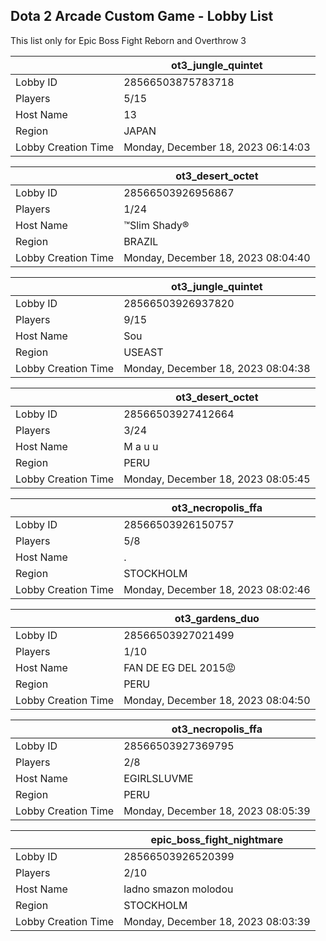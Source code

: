 ## Dota 2 Arcade Custom Game - Lobby List

This list only for Epic Boss Fight Reborn and Overthrow 3

|  | ot3_jungle_quintet |
| ------ | ------ |
| Lobby ID | 28566503875783718 |
| Players | 5/15 |
| Host Name | 13 |
| Region | JAPAN |
| Lobby Creation Time | Monday, December 18, 2023 06:14:03 |


|  | ot3_desert_octet |
| ------ | ------ |
| Lobby ID | 28566503926956867 |
| Players | 1/24 |
| Host Name | ™Slim Shady® |
| Region | BRAZIL |
| Lobby Creation Time | Monday, December 18, 2023 08:04:40 |


|  | ot3_jungle_quintet |
| ------ | ------ |
| Lobby ID | 28566503926937820 |
| Players | 9/15 |
| Host Name | Sou |
| Region | USEAST |
| Lobby Creation Time | Monday, December 18, 2023 08:04:38 |


|  | ot3_desert_octet |
| ------ | ------ |
| Lobby ID | 28566503927412664 |
| Players | 3/24 |
| Host Name | M a u u |
| Region | PERU |
| Lobby Creation Time | Monday, December 18, 2023 08:05:45 |


|  | ot3_necropolis_ffa |
| ------ | ------ |
| Lobby ID | 28566503926150757 |
| Players | 5/8 |
| Host Name | . |
| Region | STOCKHOLM |
| Lobby Creation Time | Monday, December 18, 2023 08:02:46 |


|  | ot3_gardens_duo |
| ------ | ------ |
| Lobby ID | 28566503927021499 |
| Players | 1/10 |
| Host Name | FAN DE EG DEL 2015😡 |
| Region | PERU |
| Lobby Creation Time | Monday, December 18, 2023 08:04:50 |


|  | ot3_necropolis_ffa |
| ------ | ------ |
| Lobby ID | 28566503927369795 |
| Players | 2/8 |
| Host Name | EGIRLSLUVME |
| Region | PERU |
| Lobby Creation Time | Monday, December 18, 2023 08:05:39 |


|  | epic_boss_fight_nightmare |
| ------ | ------ |
| Lobby ID | 28566503926520399 |
| Players | 2/10 |
| Host Name | ladno smazon molodou |
| Region | STOCKHOLM |
| Lobby Creation Time | Monday, December 18, 2023 08:03:39 |


